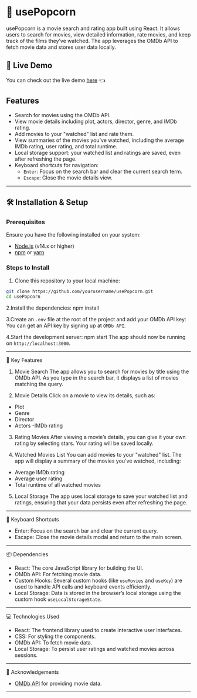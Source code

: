 # 🍿 usePopcorn

usePopcorn is a movie search and rating app built using React. It allows users to search for movies, view detailed information, rate movies, and keep track of the films they’ve watched. The app leverages the OMDb API to fetch movie data and stores user data locally.

## 🚀 Live Demo

You can check out the live demo [here](https://searchmovies12.netlify.app/) 👈

## Features

- Search for movies using the OMDb API.
- View movie details including plot, actors, director, genre, and IMDb rating.
- Add movies to your "watched" list and rate them.
- View summaries of the movies you’ve watched, including the average IMDb rating, user rating, and total runtime.
- Local storage support: your watched list and ratings are saved, even after refreshing the page.
- Keyboard shortcuts for navigation:
  -  `Enter`: Focus on the search bar and clear the current search term.
  -  `Escape`: Close the movie details view.

---

## 🛠️ Installation & Setup

### Prerequisites

Ensure you have the following installed on your system:

- [Node.js](https://nodejs.org/en/) (v14.x or higher)
- [npm](https://www.npmjs.com/) or [yarn](https://yarnpkg.com/)

### Steps to Install

1. Clone this repository to your local machine:

```bash
git clone https://github.com/yourusername/usePopcorn.git
cd usePopcorn
```

2.Install the dependencies:
npm install

3.Create an `.env` file at the root of the project and add your OMDb API key:
You can get an API key by signing up at `OMDb API`.

4.Start the development server:
npm start
The app should now be running on `http://localhost:3000`.

---

🌟 Key Features

1. Movie Search
   The app allows you to search for movies by title using the OMDb API. As you type in the search bar, it displays a list of movies matching the query.

2. Movie Details
   Click on a movie to view its details, such as:

- Plot
- Genre
- Director
- Actors
  -IMDb rating

3. Rating Movies
   After viewing a movie’s details, you can give it your own rating by selecting stars. Your rating will be saved locally.

4. Watched Movies List
   You can add movies to your "watched" list. The app will display a summary of the movies you’ve watched, including:

- Average IMDb rating
- Average user rating
- Total runtime of all watched movies

5. Local Storage
   The app uses local storage to save your watched list and ratings, ensuring that your data persists even after refreshing the page.

---

🔑 Keyboard Shortcuts

- Enter: Focus on the search bar and clear the current query.
- Escape: Close the movie details modal and return to the main screen.

---

📦 Dependencies

- React: The core JavaScript library for building the UI.
- OMDb API: For fetching movie data.
- Custom Hooks: Several custom hooks (like `useMovies` and `useKey`) are used to handle API calls and keyboard events efficiently.
- Local Storage: Data is stored in the browser’s local storage using the custom hook `useLocalStorageState`.

---

💻 Technologies Used

- React: The frontend library used to create interactive user interfaces.
- CSS: For styling the components.
- OMDb API: To fetch movie data.
- Local Storage: To persist user ratings and watched movies across sessions.

---

🤝 Acknowledgements

- [OMDb API](https://www.omdbapi.com/) for providing movie data.

---
